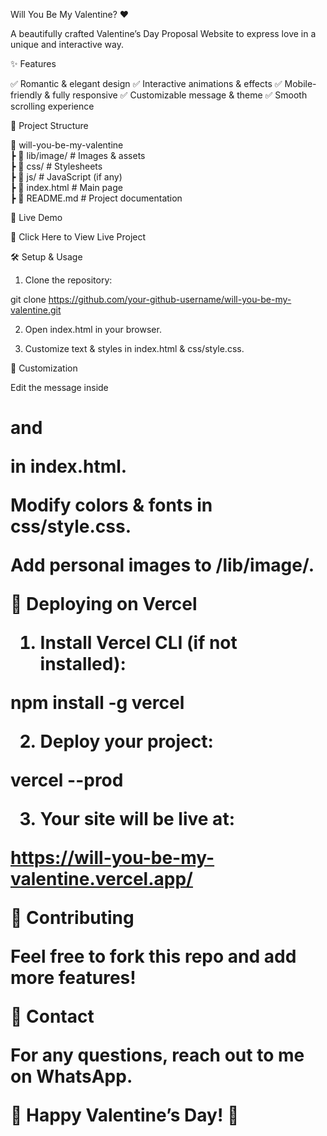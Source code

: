 Will You Be My Valentine? ❤️

A beautifully crafted Valentine’s Day Proposal Website to express love in a unique and interactive way.



✨ Features

✅ Romantic & elegant design
✅ Interactive animations & effects
✅ Mobile-friendly & fully responsive
✅ Customizable message & theme
✅ Smooth scrolling experience

📂 Project Structure

📁 will-you-be-my-valentine  
 ┣ 📂 lib/image/      # Images & assets  
 ┣ 📂 css/            # Stylesheets  
 ┣ 📂 js/             # JavaScript (if any)  
 ┣ 📜 index.html      # Main page  
 ┣ 📜 README.md       # Project documentation

🚀 Live Demo

🔗 Click Here to View Live Project

🛠️ Setup & Usage

1. Clone the repository:

git clone https://github.com/your-github-username/will-you-be-my-valentine.git


2. Open index.html in your browser.


3. Customize text & styles in index.html & css/style.css.



🎨 Customization

Edit the message inside <h1> and <p> in index.html.

Modify colors & fonts in css/style.css.

Add personal images to /lib/image/.


🚀 Deploying on Vercel

1. Install Vercel CLI (if not installed):

npm install -g vercel


2. Deploy your project:

vercel --prod


3. Your site will be live at:

https://will-you-be-my-valentine.vercel.app/



📌 Contributing

Feel free to fork this repo and add more features!

📧 Contact

For any questions, reach out to me on WhatsApp.

💖 Happy Valentine’s Day! 💖
